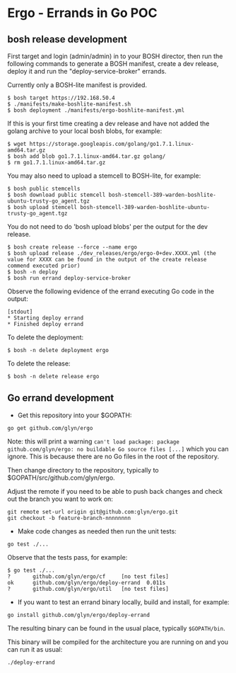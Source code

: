 # Ergo - Errands in Go POC

## bosh release development

First target and login (admin/admin) in to your BOSH director, then run the following commands to generate a BOSH manifest, create a dev release, deploy it and run the "deploy-service-broker" errands.

Currently only a BOSH-lite manifest is provided.

```
$ bosh target https://192.168.50.4
$ ./manifests/make-boshlite-manifest.sh
$ bosh deployment ./manifests/ergo-boshlite-manifest.yml
```

If this is your first time creating a dev release and have not added the golang archive to your local bosh blobs, for example:

```
$ wget https://storage.googleapis.com/golang/go1.7.1.linux-amd64.tar.gz
$ bosh add blob go1.7.1.linux-amd64.tar.gz golang/
$ rm go1.7.1.linux-amd64.tar.gz
```

You may also need to upload a stemcell to BOSH-lite, for example:

```
$ bosh public stemcells
$ bosh download public stemcell bosh-stemcell-389-warden-boshlite-ubuntu-trusty-go_agent.tgz
$ bosh upload stemcell bosh-stemcell-389-warden-boshlite-ubuntu-trusty-go_agent.tgz
```

You do not need to do 'bosh upload blobs' per the output for the dev release.

```
$ bosh create release --force --name ergo
$ bosh upload release ./dev_releases/ergo/ergo-0+dev.XXXX.yml (the value for XXXX can be found in the output of the create release commend executed prior)
$ bosh -n deploy
$ bosh run errand deploy-service-broker
```

Observe the following evidence of the errand executing Go code in the output:

```
[stdout]
* Starting deploy errand
* Finished deploy errand
```

To delete the deployment:

```
$ bosh -n delete deployment ergo
```

To delete the release:

```
$ bosh -n delete release ergo
```

## Go errand development

* Get this repository into your $GOPATH:

```
go get github.com/glyn/ergo
```
Note: this will print a warning `can't load package: package github.com/glyn/ergo: no buildable Go source files [...]` which you can ignore. This is because there are no Go files in the root of the repository.

Then change directory to the repository, typically to $GOPATH/src/github.com/glyn/ergo.

Adjust the remote if you need to be able to push back changes and check out the branch you want to work on:
```
git remote set-url origin git@github.com:glyn/ergo.git
git checkout -b feature-branch-nnnnnnnn
```

* Make code changes as needed then run the unit tests:
```
go test ./...
```

Observe that the tests pass, for example:
```
$ go test ./...
?   	github.com/glyn/ergo/cf		[no test files]
ok  	github.com/glyn/ergo/deploy-errand	0.011s
?   	github.com/glyn/ergo/util	[no test files]
```

* If you want to test an errand binary locally, build and install, for example:

```
go install github.com/glyn/ergo/deploy-errand
```

The resulting binary can be found in the usual place, typically `$GOPATH/bin`.

This binary will be compiled for the architecture you are running on and you can run it as usual:

```
./deploy-errand
```
